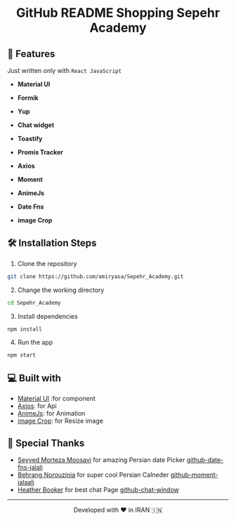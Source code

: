 <h1 align="center">
  GitHub README Shopping Sepehr Academy
</h1>

## 🧐 Features

Just written only with `React JavaScript`

- **Material UI**

- **Formik**
  
- **Yup**
  
- **Chat widget**

- **Toastify**

- **Promis Tracker**

- **Axios**

- **Moment**

- **AnimeJs**

- **Date Fns**

- **image Crop**

## 🛠️ Installation Steps

1. Clone the repository

```bash
git clone https://github.com/amiryasa/Sepehr_Academy.git
```

2. Change the working directory

```bash
cd Sepehr_Academy
```

3. Install dependencies

```bash
npm install
```

4. Run the app

```bash
npm start
```

## 💻 Built with

- [Material UI](https://mui.com/) :for component
- [Axios](https://axios-http.com/docs/intro): for Api
- [AnimeJs](https://animejs.com/): for Animation
- [image Crop](https://www.npmjs.com/package/react-image-crop): for Resize image 

## 🙇 Special Thanks
- [Seyyed Morteza Moosavi](https://github.com/smmoosavi) for amazing Persian date Picker [github-date-fns-jalali](https://github.com/date-fns-jalali/date-fns-jalali)
- [Behrang Norouzinia](https://github.com/behrang) for super cool Persian Calneder [github-moment-jalaali](https://github.com/jalaali/moment-jalaali)
- [Heather Booker](https://github.com/heatherbooker) for best chat Page [github-chat-window](https://github.com/kingofthestack/react-chat-window)

<hr>
<p align="center">
Developed with ❤️ in IRAN 🇮🇳 
</p>